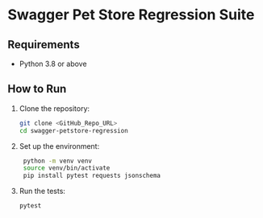 # Swagger Pet Store Regression Suite

## Requirements
- Python 3.8 or above

## How to Run
1. Clone the repository:
   ```bash
   git clone <GitHub_Repo_URL>
   cd swagger-petstore-regression

2. Set up the environment:
   ```bash
    python -m venv venv
    source venv/bin/activate  
    pip install pytest requests jsonschema

3. Run the tests: 
   ```bash
   pytest
